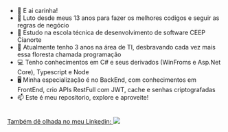 - 👋 E ai carinha!
- 📖 Luto desde meus 13 anos para fazer os melhores codigos e seguir as regras de negócio
- 📘 Estudo na escola técnica de desenvolvimento de software CEEP Cianorte
- 📆 Atualmente tenho 3 anos na área de TI, desbravando cada vez mais essa floresta chamada programação
- 💻 Tenho conhecimentos em C# e seus derivados (WinFroms e Asp.Net Core), Typescript e Node
- 🖥️ Minha especialização é no BackEnd, com conhecimentos em FrontEnd, crio APIs RestFull com JWT, cache e senhas criptografadas
- 📫 Este é meu repositorio, explore e aproveite!
<br>
<a href="https://www.linkedin.com/in/edvaldo-rodrigues/](https://br.linkedin.com/in/vitor-miguel-santos-redondo-6b9b41284">Também dê olhada no meu Linkedin: <img src="https://img.shields.io/badge/linkedin-%230077B5.svg?style=for-the-badge&logo=linkedin&logoColor=white" /></a>
